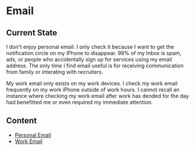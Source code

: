 # Email

## Current State

I don't enjoy personal email. I only check it because I want to get the notification circle on my iPhone to disappear. 99% of my Inbox is spam, ads, or people who accidentally sign up for services using my email address. The only time I find email useful is for receiving communication from family or interating with recruiters.

My work email only exists on my work devices. I check my work email frequently on my work iPhone outside of work hours. I cannot recall an instance where checking my work email after work has dended for the day had benefitted me or even required my immediate attention.

## Content

- [Personal Email](./personal_email.md)
- [Work Email](./work_email.md)
